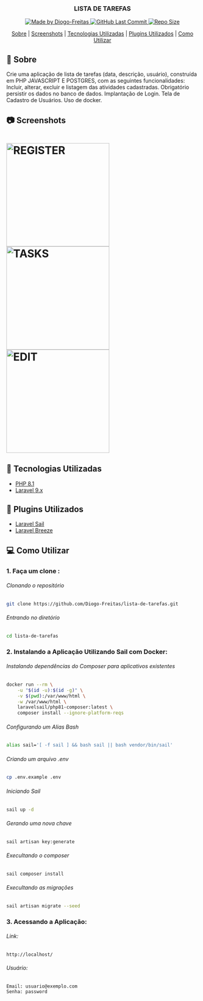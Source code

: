 <h3 align="center">
    <p align="center">
      <b>LISTA DE TAREFAS</b> 
    </p>
</h3>

<p align="center">
  <a href="https://github.com/Diogo-Freitas" target="_blank">
    <img alt="Made by Diogo-Freitas" src="https://img.shields.io/badge/By-Diogo--Freitas-green">
    <img alt="GitHub Last Commit" src="https://img.shields.io/github/last-commit/Diogo-Freitas/lista-de-tarefas" />
    <img alt="Repo Size" src="https://img.shields.io/github/repo-size/Diogo-Freitas/lista-de-tarefas" />
  </a>
</p>

<div align="center">
    <p>
        <a href="#sobre">Sobre</a> |
        <a href="#screenshots">Screenshots</a> |
        <a href="#tecnologias-utilizadas">Tecnologias Utilizadas</a> |
        <a href="#plugins">Plugins Utilizados</a> |
        <a href="#como-utilizar">Como Utilizar</a>
    </p>
</div>


<div id="sobre"></div>

## 🔖 Sobre

<p>Crie uma aplicação de lista de tarefas (data, descrição, usuário), construída em PHP JAVASCRIPT E POSTGRES, com as seguintes funcionalidades: Incluir, alterar, excluir e listagem das atividades cadastradas. Obrigatório persistir os dados no banco de dados. Implantação de Login. Tela de Cadastro de Usuários. Uso de docker.</p>

<div id="screenshots"></div>

## 📷 Screenshots
<h1>
    <img width="270" alt="REGISTER" src="">
    <img width="270" alt="TASKS" src="">
    <img width="270" alt="EDIT" src="">
</h1>

<div id="tecnologias-utilizadas"></div>


## 🚀 Tecnologias Utilizadas

- [PHP 8.1](https://php.net/)
- [Laravel 9.x](https://laravel.com/)

<div id="plugins"</div>

## 🧩 Plugins Utilizados
 - [Laravel Sail](https://github.com/laravel/sail)
 - [Laravel Breeze](https://github.com/laravel/breeze)

<a id="como-utilizar"></a>

## 💻 Como Utilizar

### 1. Faça um clone :

###### Clonando o repositório
```sh
git clone https://github.com/Diogo-Freitas/lista-de-tarefas.git
```

###### Entrando no diretório
```sh
cd lista-de-tarefas
```

### 2. Instalando a Aplicação Utilizando Sail com Docker:

###### Instalando dependências do Composer para aplicativos existentes
```sh
docker run --rm \
    -u "$(id -u):$(id -g)" \
    -v $(pwd):/var/www/html \
    -w /var/www/html \
    laravelsail/php81-composer:latest \
    composer install --ignore-platform-reqs
 ```
 
###### Configurando um Alias Bash
```sh
alias sail='[ -f sail ] && bash sail || bash vendor/bin/sail'
```

###### Criando um arquivo .env
```sh
cp .env.example .env
```

###### Iniciando Sail
```sh
sail up -d
```

###### Gerando uma nova chave
```sh
sail artisan key:generate
```

###### Execultando o composer
```sh
sail composer install
```

###### Execultando as migrações
```sh
sail artisan migrate --seed
```

### 3. Acessando a Aplicação:

###### Link:
    http://localhost/

###### Usuário:
    Email: usuario@exemplo.com
    Senha: password